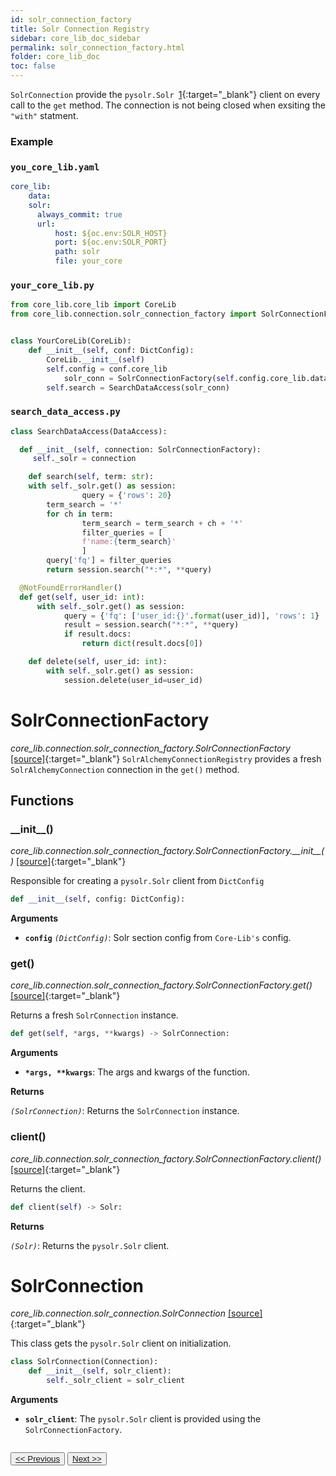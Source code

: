```yaml
---
id: solr_connection_factory
title: Solr Connection Registry
sidebar: core_lib_doc_sidebar
permalink: solr_connection_factory.html
folder: core_lib_doc
toc: false
---
```


 `SolrConnection` provide the `pysolr.Solr `[1](https://github.com/django-haystack/pysolr/){:target="_blank"} client on every call to the `get` method. The connection is not being closed when exsiting the `"with"` statment.

### Example

### `you_core_lib.yaml`

```yaml
core_lib:
	data:
    solr:
      always_commit: true
      url:
          host: ${oc.env:SOLR_HOST}
          port: ${oc.env:SOLR_PORT}
          path: solr
          file: your_core
```



### `your_core_lib.py`

```python
from core_lib.core_lib import CoreLib
from core_lib.connection.solr_connection_factory import SolrConnectionFactory


class YourCoreLib(CoreLib):
    def __init__(self, conf: DictConfig):
        CoreLib.__init__(self)      
        self.config = conf.core_lib
		    solr_conn = SolrConnectionFactory(self.config.core_lib.data.solr)  
        self.search = SearchDataAccess(solr_conn)      
```



### `search_data_access.py`

```python
class SearchDataAccess(DataAccess):

  def __init__(self, connection: SolrConnectionFactory):
   	 self._solr = connection

	def search(self, term: str):
  	with self._solr.get() as session:
				query = {'rows': 20}
        term_search = '*'
        for ch in term:
        		term_search = term_search + ch + '*'
				filter_queries = [
        		f'name:{term_search}'
				]
        query['fq'] = filter_queries
        return session.search("*:*", **query)

  @NotFoundErrorHandler()
  def get(self, user_id: int):
      with self._solr.get() as session:
      		query = {'fq': ['user_id:{}'.format(user_id)], 'rows': 1}
	        result = session.search("*:*", **query)
        	if result.docs:
          		return dict(result.docs[0])

    def delete(self, user_id: int):
        with self._solr.get() as session:
            session.delete(user_id=user_id)

```



# SolrConnectionFactory

*core_lib.connection.solr_connection_factory.SolrConnectionFactory* [[source]](https://github.com/shay-te/core-lib/blob/master/core_lib/connection/solr_connection_factory.py#L9){:target="_blank"}
`SolrAlchemyConnectionRegistry`  provides a fresh  `SolrAlchemyConnection` connection in the `get()` method. 

## Functions

### \_\_init\_\_()

*core_lib.connection.solr_connection_factory.SolrConnectionFactory.\_\_init\_\_()* [[source]](https://github.com/shay-te/core-lib/blob/master/core_lib/connection/solr_connection_factory.py#L10){:target="_blank"}

Responsible for creating a `pysolr.Solr` client from `DictConfig`

```python
def __init__(self, config: DictConfig):
```

**Arguments**

- **`config`** *`(DictConfig)`*: Solr section config from `Core-Lib's` config.



### get()

*core_lib.connection.solr_connection_factory.SolrConnectionFactory.get()* [[source]](https://github.com/shay-te/core-lib/blob/master/core_lib/connection/solr_connection_factory.py#L16){:target="_blank"}

Returns a fresh `SolrConnection` instance.

```python
def get(self, *args, **kwargs) -> SolrConnection:
```

**Arguments**

- __`*args, **kwargs`__: The args and kwargs of the function.

**Returns**

*`(SolrConnection)`*: Returns the `SolrConnection` instance.



### client()

*core_lib.connection.solr_connection_factory.SolrConnectionFactory.client()* [[source]](https://github.com/shay-te/core-lib/blob/master/core_lib/connection/solr_connection_factory.py#L16){:target="_blank"}

Returns the client.

```python
def client(self) -> Solr:
```

**Returns**

*`(Solr)`*: Returns the `pysolr.Solr` client.


# SolrConnection

*core_lib.connection.solr_connection.SolrConnection* [[source]](https://github.com/shay-te/core-lib/blob/master/core_lib/connection/solr_connection.py#L6){:target="_blank"}

This class gets the `pysolr.Solr` client on initialization.

```python
class SolrConnection(Connection):
    def __init__(self, solr_client):
        self._solr_client = solr_client
```
**Arguments**

- **`solr_client`**: The `pysolr.Solr` client is provided using the `SolrConnectionFactory`.

<div style="margin-top:2em">
    <button class="pagePrevious-btn"><a href="/mongodb_connection_factory.html"><< Previous</a></button>
    <button class="pageNext-btn"><a href="/neo4j_connection_factory.html">Next >></a></button>
</div>
